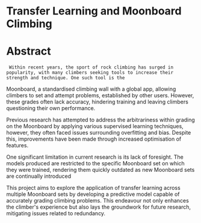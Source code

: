 # Transfer Learning and Moonboard Climbing

# Abstract

     Within recent years, the sport of rock climbing has surged in popularity, with many climbers seeking tools to increase their strength and technique. One such tool is the 
Moonboard, a standardised climbing wall with a global app, allowing climbers to set and attempt problems, established by other users. However, these grades often lack accuracy, hindering training and leaving climbers questioning their own performance. 

Previous research has attempted to address the arbitrariness within grading on the Moonboard by applying various supervised learning techniques, however, they often faced issues surrounding overfitting and bias. Despite this, improvements have been made through increased optimisation of features. 

One significant limitation in current research is its lack of foresight. The models produced are restricted to the specific Moonboard set on which they were trained, rendering them quickly outdated as new Moonboard sets are continually introduced

This project aims to explore the application of transfer learning across multiple Moonboard sets by developing a predictive model capable of accurately grading climbing problems. This endeavour not only enhances the climber's experience but also lays the groundwork for future research, mitigating issues related to redundancy.




